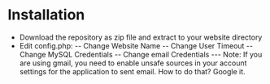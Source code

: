 # Installation
- Download the repository as zip file and extract to your website directory
- Edit config.php:
-- Change Website Name
-- Change User Timeout 
-- Change MySQL Credentials
-- Change email Credentials
--- Note: If you are using gmail, you need to enable unsafe sources in your account settings for the application to sent email. How to do that? Google it.
